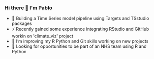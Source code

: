 ### Hi there 👋 I'm Pablo

<!--
**Pablo-source/Pablo-source** is a ✨ _special_ ✨ repository because its `README.md` (this file) appears on your GitHub profile.

Here are some ideas to get you started:  

- 🔭 I’m currently working on ...
- 🌱 I’m currently learning ...
- 👯 I’m looking to collaborate on ...
- 🤔 I’m looking for help with ...
- 💬 Ask me about ...
- 📫 How to reach me: ...
- 😄 Pronouns: ...
- ⚡ Fun fact: ...
![Pablo's GitHub languages](https://github-readme-stats.vercel.app/api/top-langs/?username=PABLO-SOURCE&layout=compact&show_icons=true&theme=radical)
-->

- 🔭 Building a Time Series model pipeline using Targets and TSstudio packages
- ⚡ Recently gained some experience integrating RStudio and GitHub workin on 'climate_viz' project  
- 🌱 I’m improving my R Python and Git skills working on new projects 
- 👯 Looking for opportunities to be part of an NHS team using R and Python 



